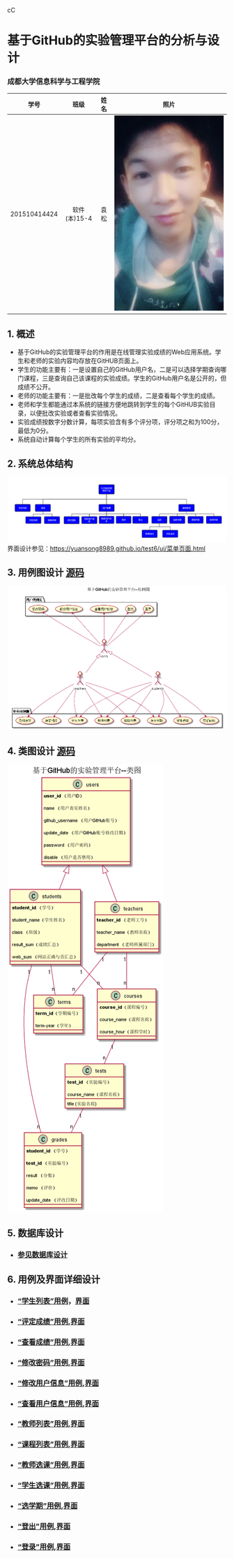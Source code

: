 cC﻿<!-- markdownlint-disable MD033-->
<!-- 禁止MD033类型的警告 https://www.npmjs.com/package/markdownlint -->

# 基于GitHub的实验管理平台的分析与设计

### 成都大学信息科学与工程学院

|学号|班级|姓名|照片|
|:-------:|:-------------: | :----------:|:---:|
|201510414424|软件(本)15-4|袁松|![flow1](ys3.jpg)|


## 1. 概述
- 基于GitHub的实验管理平台的作用是在线管理实验成绩的Web应用系统。学生和老师的实验内容均存放在GitHUB页面上。
- 学生的功能主要有：一是设置自己的GitHub用户名，二是可以选择学期查询哪门课程，三是查询自己该课程的实验成绩。学生的GitHub用户名是公开的，但成绩不公开。
- 老师的功能主要有：一是批改每个学生的成绩，二是查看每个学生的成绩。
- 老师和学生都能通过本系统的链接方便地跳转到学生的每个GitHUB实验目录，以便批改实验或者查看实验情况。
- 实验成绩按数字分数计算，每项实验含有多个评分项，评分项之和为100分，最低为0分。
- 系统自动计算每个学生的所有实验的平均分。
    
## 2. 系统总体结构
![](系统总体结构.png)
界面设计参见：https://yuansong8989.github.io/test6/ui/菜单页面.html
    
## 3. 用例图设计 [源码](src/UseCase.puml)
![](UseCase.png)

## 4. 类图设计 [源码](src/Class.puml)
![](./Class.png)

## 5. 数据库设计
- ### [参见数据库设计](shujukusheji.md)


    

## 6. 用例及界面详细设计
- ### [“学生列表”用例](./UseCase/students.md)，[界面](https://yuansong8989.github.io/test6/ui/学生列表.html)
- ### [“评定成绩”用例](UseCase/pingpanchengji.md),[界面](https://yuansong8989.github.io/test6/ui/评定成绩.html)
- ### [“查看成绩”用例](UseCase/chakanchengji.md),[界面](https://yuansong8989.github.io/test6/ui/查看成绩.html)
- ### [“修改密码”用例](UseCase/xiugaimima.md),[界面](https://yuansong8989.github.io/test6/ui/修改密码.html)
- ### [“修改用户信息”用例](UseCase/yonghuxinxixiugai.md),[界面](https://yuansong8989.github.io/test6/ui/修改用户信息.html)
- ### [“查看用户信息”用例](UseCase/chakanyonghu.md),[界面](https://yuansong8989.github.io/test6/ui/查看用户信息.html)
- ### [“教师列表”用例](UseCase/jiaoshiliebiao.md),[界面](https://yuansong8989.github.io/test6/ui/学生选课.html)
- ### [“课程列表”用例](UseCase/kechengliebiao.md),[界面](https://yuansong8989.github.io/test6/ui/课程列表.html)
- ### [“教师选课”用例](./UseCase/老师选课.md),[界面](https://yuansong8989.github.io/test6/ui/教师选课.html)
- ### [“学生选课”用例](UseCase/xueshengxuanke.md),[界面](https://yuansong8989.github.io/test6/ui/学生选课.html)
- ### [“选学期”用例](UseCase/xuanxueqi.md),[界面](https://yuansong8989.github.io/test6/ui/选学期.html)
- ### [“登出”用例](UseCase/tuichu.md),[界面](https://yuansong8989.github.io/test6/ui/登出.html)
- ### [“登录”用例](UseCase/login.md),[界面](https://yuansong8989.github.io/test6/ui/登录.html)
    
